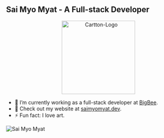 

## Sai Myo Myat - A Full-stack Developer

<p align="center"">
<img width="200px" height="200px" src="https://github.com/Sai-Myo-Myat/ultimate_portfolio/blob/main/public/logo-icon.jpg?raw=true" alt="Cartton-Logo">
</p>


- 💼 I’m currently working as a full-stack developer at [BigBee](https://github.com/bigbee-dev).
- 🚀 Check out my website at <a href="https://saimyomyat.dev" target="_blank">saimyomyat.dev</a>. <!-- or just [Google](https://www.google.com/search?q=sat+naing) my name. -->
- ⚡ Fun fact: I love art.

<p><img align="center" src="https://github-readme-streak-stats.herokuapp.com/?user=Sai-Myo-Myat&theme=holi-theme" alt="Sai Myo Myat" /></p>
